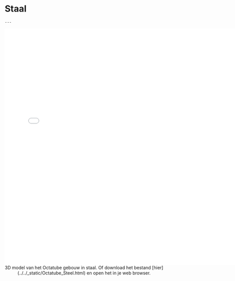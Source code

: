 # Staal

```{figure} Images/staal1.jpg
---
```


<div style="text-align: center;">
    <iframe src="../../_static/Octatube_Steel.html" width="750" height="750" frameborder="0"></iframe>
</div>

<center> 3D model van het Octatube gebouw in staal.
Of download het bestand [hier](../../_static/Octatube_Steel.html) en open het in je web browser. </center>
